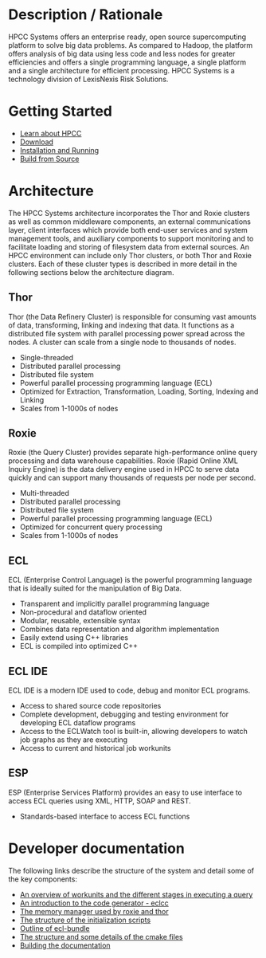 # Description / Rationale

HPCC Systems offers an enterprise ready, open source supercomputing platform to solve big data problems. As compared to Hadoop, the platform offers analysis of big data using less code and less nodes for greater efficiencies and offers a single programming language, a single platform and a single architecture for efficient processing. HPCC Systems is a technology division of LexisNexis Risk Solutions.

# Getting Started

* [Learn about HPCC](https://hpccsystems.com/about#Platform)
* [Download](https://hpccsystems.com/download)
* [Installation and Running](https://hpccsystems.com/training/documentation/installation-and-administration)
* [Build from Source](https://github.com/hpcc-systems/HPCC-Platform/wiki/Building-HPCC)

# Architecture

The HPCC Systems architecture incorporates the Thor and Roxie clusters as well as common middleware components, an external communications layer, client interfaces which provide both end-user services and system management tools, and auxiliary components to support monitoring and to facilitate loading and storing of filesystem data from external sources. An HPCC environment can include only Thor clusters, or both Thor and Roxie clusters. Each of these cluster types is described in more detail in the following sections below the architecture diagram.

## Thor

Thor (the Data Refinery Cluster) is responsible for consuming vast amounts of data, transforming, linking and indexing that data. It functions as a distributed file system with parallel processing power spread across the nodes. A cluster can scale from a single node to thousands of nodes.

* Single-threaded
* Distributed parallel processing
* Distributed file system
* Powerful parallel processing programming language (ECL)
* Optimized for Extraction, Transformation, Loading, Sorting, Indexing and Linking
* Scales from 1-1000s of nodes

## Roxie

Roxie (the Query Cluster) provides separate high-performance online query processing and data warehouse capabilities.  Roxie (Rapid Online XML Inquiry Engine) is the data delivery engine used in HPCC to serve data quickly and can support many thousands of requests per node per second. 

* Multi-threaded
* Distributed parallel processing
* Distributed file system
* Powerful parallel processing programming language (ECL)
* Optimized for concurrent query processing
* Scales from 1-1000s of nodes

## ECL

ECL (Enterprise Control Language) is the powerful programming language that is ideally suited for the manipulation of Big Data.

* Transparent and implicitly parallel programming language
* Non-procedural and dataflow oriented
* Modular, reusable, extensible syntax
* Combines data representation and algorithm implementation
* Easily extend using C++ libraries
* ECL is compiled into optimized C++

## ECL IDE

ECL IDE is a modern IDE used to code, debug and monitor ECL programs.

* Access to shared source code repositories
* Complete development, debugging and testing environment for developing ECL dataflow programs
* Access to the ECLWatch tool is built-in, allowing developers to watch job graphs as they are executing
* Access to current and historical job workunits

## ESP

 ESP (Enterprise Services Platform) provides an easy to use interface to access ECL queries using XML, HTTP, SOAP and REST.

* Standards-based interface to access ECL functions

# Developer documentation

The following links describe the structure of the system and detail some of the key components:

* [An overview of workunits and the different stages in executing a query](https://github.com/hpcc-systems/HPCC-Platform/blob/master/devdoc/WorkUnits.rst)
* [An introduction to the code generator - eclcc](https://github.com/hpcc-systems/HPCC-Platform/blob/master/devdoc/CodeGenerator.rst)
* [The memory manager used by roxie and thor](https://github.com/hpcc-systems/HPCC-Platform/blob/master/devdoc/MemoryManager.rst)
* [The structure of the initialization scripts](https://github.com/hpcc-systems/HPCC-Platform/blob/master/initfiles/DOCUMENTATION.rst)
* [Outline of ecl-bundle](https://github.com/hpcc-systems/HPCC-Platform/blob/master/ecl/ecl-bundle/DOCUMENTATION.rst)
* [The structure and some details of the cmake files](https://github.com/hpcc-systems/HPCC-Platform/blob/master/cmake_modules/DOCUMENTATION.rst)
* [Building the documentation](https://github.com/hpcc-systems/HPCC-Platform/blob/master/docs/DOCUMENTATION.rst)

